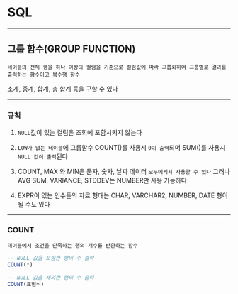 # SQL
---
## 그룹 함수(GROUP FUNCTION)
```
테이블의 전체 행을 하나 이상의 컬럼을 기준으로 컬럼값에 따라 그룹화하여 그룹별로 결과를 출력하는 함수이고 복수행 함수
```
소계, 중계, 합계, 총 합계 등을 구할 수 있다

---
### 규칙
1. `NULL`값이 있는 컬럼은 조회에 포함시키지 않는다

2. `LOW가 없는 테이블`에 그룹함수 COUNT()를 사용시 `0이 출력`되며 SUM()를 사용시 `NULL 값이 출력`된다

3. COUNT, MAX 와 MIN은 문자, 숫자, 날짜 데이터 `모두에게서 사용할 수 있다`
그러나 AVG SUM, VARIANCE, STDDEV는 NUMBER만 사용 가능하다

4. EXPR이 있는 인수들의 자료 형태는 CHAR, VARCHAR2, NUMBER, DATE 형이 될 수도 있다

---
### COUNT
```
테이블에서 조건을 만족하는 행의 개수를 반환하는 함수
```
```sql
-- NULL 값을 포함한 행의 수 출력
COUNT(*)

-- NULL 값을 제외한 행의 수 출력
COUNT(표현식)
```